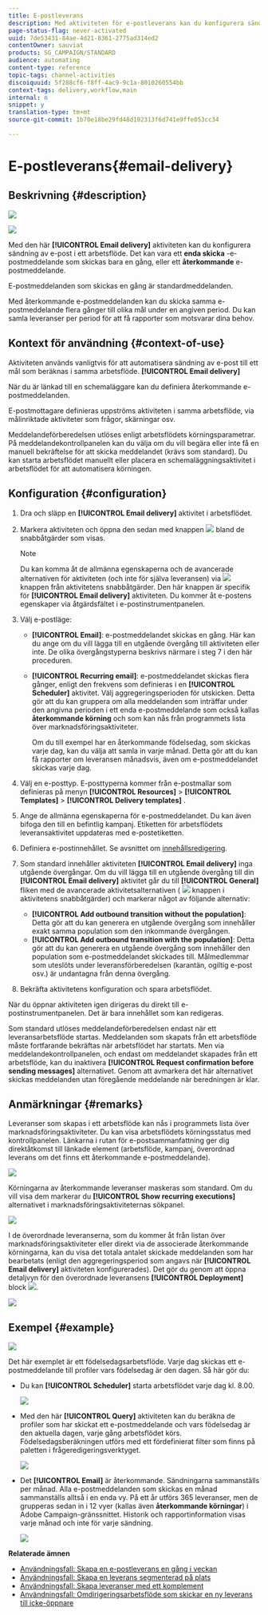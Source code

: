 ```yaml
---
title: E-postleverans
description: Med aktiviteten för e-postleverans kan du konfigurera sändning av ett enda e-postmeddelande eller ett återkommande e-postmeddelande i ett arbetsflöde.
page-status-flag: never-activated
uuid: 7de53431-84ae-4d21-8361-2775ad314ed2
contentOwner: sauviat
products: SG_CAMPAIGN/STANDARD
audience: automating
content-type: reference
topic-tags: channel-activities
discoiquuid: 5f288cf6-f8ff-4ac9-9c1a-8010260554bb
context-tags: delivery,workflow,main
internal: n
snippet: y
translation-type: tm+mt
source-git-commit: 1b70e18be29fd48d102313f6d741e9ffe053cc34

---
```



# E-postleverans{#email-delivery}

## Beskrivning {#description}

![](assets/email.png)

![](assets/recurrentemail.png)

Med den här **[!UICONTROL Email delivery]** aktiviteten kan du konfigurera sändning av e-post i ett arbetsflöde. Det kan vara ett **enda skicka** -e-postmeddelande som skickas bara en gång, eller ett **återkommande** e-postmeddelande.

E-postmeddelanden som skickas en gång är standardmeddelanden.

Med återkommande e-postmeddelanden kan du skicka samma e-postmeddelande flera gånger till olika mål under en angiven period. Du kan samla leveranser per period för att få rapporter som motsvarar dina behov.

## Kontext för användning {#context-of-use}

Aktiviteten används vanligtvis för att automatisera sändning av e-post till ett mål som beräknas i samma arbetsflöde. **[!UICONTROL Email delivery]**

När du är länkad till en schemaläggare kan du definiera återkommande e-postmeddelanden.

E-postmottagare definieras uppströms aktiviteten i samma arbetsflöde, via målinriktade aktiviteter som frågor, skärningar osv.

Meddelandeförberedelsen utlöses enligt arbetsflödets körningsparametrar. På meddelandekontrollpanelen kan du välja om du vill begära eller inte få en manuell bekräftelse för att skicka meddelandet (krävs som standard). Du kan starta arbetsflödet manuellt eller placera en schemaläggningsaktivitet i arbetsflödet för att automatisera körningen.

## Konfiguration {#configuration}

1. Dra och släpp en **[!UICONTROL Email delivery]** aktivitet i arbetsflödet.
1. Markera aktiviteten och öppna den sedan med knappen ![](assets/edit_darkgrey-24px.png) bland de snabbåtgärder som visas.

   >[!NOTE]
   >
   >Du kan komma åt de allmänna egenskaperna och de avancerade alternativen för aktiviteten (och inte för själva leveransen) via ![](assets/dlv_activity_params-24px.png) knappen från aktivitetens snabbåtgärder. Den här knappen är specifik för **[!UICONTROL Email delivery]** aktiviteten. Du kommer åt e-postens egenskaper via åtgärdsfältet i e-postinstrumentpanelen.

1. Välj e-postläge:

   * **[!UICONTROL Email]**: e-postmeddelandet skickas en gång. Här kan du ange om du vill lägga till en utgående övergång till aktiviteten eller inte. De olika övergångstyperna beskrivs närmare i steg 7 i den här proceduren.
   * **[!UICONTROL Recurring email]**: e-postmeddelandet skickas flera gånger, enligt den frekvens som definieras i en **[!UICONTROL Scheduler]** aktivitet. Välj aggregeringsperioden för utskicken. Detta gör att du kan gruppera om alla meddelanden som inträffar under den angivna perioden i ett enda e-postmeddelande som också kallas **återkommande körning** och som kan nås från programmets lista över marknadsföringsaktiviteter.

      Om du till exempel har en återkommande födelsedag, som skickas varje dag, kan du välja att samla in varje månad. Detta gör att du kan få rapporter om leveransen månadsvis, även om e-postmeddelandet skickas varje dag.

1. Välj en e-posttyp. E-posttyperna kommer från e-postmallar som definieras på menyn **[!UICONTROL Resources]** > **[!UICONTROL Templates]** > **[!UICONTROL Delivery templates]** .
1. Ange de allmänna egenskaperna för e-postmeddelandet. Du kan även bifoga den till en befintlig kampanj. Etiketten för arbetsflödets leveransaktivitet uppdateras med e-postetiketten.
1. Definiera e-postinnehållet. Se avsnittet om [innehållsredigering](../../designing/using/designing-content-in-adobe-campaign.md).
1. Som standard innehåller aktiviteten **[!UICONTROL Email delivery]** inga utgående övergångar. Om du vill lägga till en utgående övergång till din **[!UICONTROL Email delivery]** aktivitet går du till **[!UICONTROL General]** fliken med de avancerade aktivitetsalternativen ( ![](assets/dlv_activity_params-24px.png) knappen i aktivitetens snabbåtgärder) och markerar något av följande alternativ:

   * **[!UICONTROL Add outbound transition without the population]**: Detta gör att du kan generera en utgående övergång som innehåller exakt samma population som den inkommande övergången.
   * **[!UICONTROL Add outbound transition with the population]**: Detta gör att du kan generera en utgående övergång som innehåller den population som e-postmeddelandet skickades till. Målmedlemmar som uteslöts under leveransförberedelsen (karantän, ogiltig e-post osv.) är undantagna från denna övergång.

1. Bekräfta aktivitetens konfiguration och spara arbetsflödet.

När du öppnar aktiviteten igen dirigeras du direkt till e-postinstrumentpanelen. Det är bara innehållet som kan redigeras.

Som standard utlöses meddelandeförberedelsen endast när ett leveransarbetsflöde startas. Meddelanden som skapats från ett arbetsflöde måste fortfarande bekräftas när arbetsflödet har startats. Men via meddelandekontrollpanelen, och endast om meddelandet skapades från ett arbetsflöde, kan du inaktivera **[!UICONTROL Request confirmation before sending messages]** alternativet. Genom att avmarkera det här alternativet skickas meddelanden utan föregående meddelande när beredningen är klar.

## Anmärkningar {#remarks}

Leveranser som skapas i ett arbetsflöde kan nås i programmets lista över marknadsföringsaktiviteter. Du kan visa arbetsflödets körningsstatus med kontrollpanelen. Länkarna i rutan för e-postsammanfattning ger dig direktåtkomst till länkade element (arbetsflöde, kampanj, överordnad leverans om det finns ett återkommande e-postmeddelande).

![](assets/wkf_display_recurrent_executions_2.png)

Körningarna av återkommande leveranser maskeras som standard. Om du vill visa dem markerar du **[!UICONTROL Show recurring executions]** alternativet i marknadsföringsaktiviteternas sökpanel.

![](assets/wkf_display_recurrent_executions.png)

I de överordnade leveranserna, som du kommer åt från listan över marknadsföringsaktiviteter eller direkt via de associerade återkommande körningarna, kan du visa det totala antalet skickade meddelanden som har bearbetats (enligt den aggregeringsperiod som angavs när **[!UICONTROL Email delivery]** aktiviteten konfigurerades). Det gör du genom att öppna detaljvyn för den överordnade leveransens **[!UICONTROL Deployment]** block ![](assets/wkf_dlv_detail_button.png).

![](assets/wkf_display_recurrent_executions_3.png)

## Exempel {#example}

![](assets/wkf_delivery_example_1.png)

Det här exemplet är ett födelsedagsarbetsflöde. Varje dag skickas ett e-postmeddelande till profiler vars födelsedag är den dagen. Så här gör du:

* Du kan **[!UICONTROL Scheduler]** starta arbetsflödet varje dag kl. 8.00.

   ![](assets/wkf_delivery_example_2.png)

* Med den här **[!UICONTROL Query]** aktiviteten kan du beräkna de profiler som har skickat ett e-postmeddelande och vars födelsedag är den aktuella dagen, varje gång arbetsflödet körs. Födelsedagsberäkningen utförs med ett fördefinierat filter som finns på paletten i frågeredigeringsverktyget.

   ![](assets/wkf_delivery_example_3.png)

* Det **[!UICONTROL Email]** är återkommande. Sändningarna sammanställs per månad. Alla e-postmeddelanden som skickas en månad sammanställs alltså i en enda vy. På ett år utförs 365 leveranser, men de grupperas sedan in i 12 vyer (kallas även **återkommande körningar**) i Adobe Campaign-gränssnittet. Historik och rapportinformation visas varje månad och inte för varje sändning.

   ![](assets/wkf_delivery_example_4.png)

**Relaterade ämnen**

* [Användningsfall: Skapa en e-postleverans en gång i veckan](../../automating/using/workflow-weekly-offer.md)
* [Användningsfall: Skapa en leverans segmenterad på plats](../../automating/using/workflow-segmentation-location.md)
* [Användningsfall: Skapa leveranser med ett komplement](../../automating/using/workflow-created-query-with-complement.md)
* [Användningsfall: Omdirigeringsarbetsflöde som skickar en ny leverans till icke-öppnare](../../automating/using/workflow-cross-channel-retargeting.md)